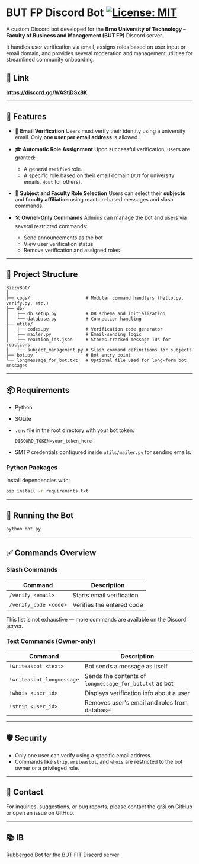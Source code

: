 # BUT FP Discord Bot [![License: MIT](https://img.shields.io/badge/License-MIT-blue.svg)](https://opensource.org/licenses/MIT)

A custom Discord bot developed for the **Brno University of Technology – Faculty of Business and Management (BUT FP)** Discord server.

It handles user verification via email, assigns roles based on user input or email domain, and provides several moderation and management utilities for streamlined community onboarding.

## 🔗 Link
**https://discord.gg/WAStjDSx8K**

---

## 📌 Features

* 🔐 **Email Verification**
  Users must verify their identity using a university email. Only **one user per email address** is allowed.

* 🎓 **Automatic Role Assignment**
  Upon successful verification, users are granted:

  * A general `Verified` role.
  * A specific role based on their email domain (`VUT` for university emails, `Host` for others).

* 📘 **Subject and Faculty Role Selection**
  Users can select their **subjects** and **faculty affiliation** using reaction-based messages and slash commands.

* 🛠️ **Owner-Only Commands**
  Admins can manage the bot and users via several restricted commands:

  * Send announcements as the bot
  * View user verification status
  * Remove verification and assigned roles

---

## 🧩 Project Structure

```
BizzyBot/
│
├── cogs/                     # Modular command handlers (hello.py, verify.py, etc.)
├── db/
│   ├── db_setup.py           # DB schema and initialization
│   └── database.py           # Connection handling
├── utils/
│   ├── codes.py              # Verification code generator
│   ├── mailer.py             # Email-sending logic
│   ├── reaction_ids.json     # Stores tracked message IDs for reactions
│   └── subject_management.py # Slash command definitions for subjects
├── bot.py                    # Bot entry point
└── longmessage_for_bot.txt   # Optional file used for long-form bot messages
```

---

## 📦 Requirements

* Python
* SQLite 
* `.env` file in the root directory with your bot token:

  ```env
  DISCORD_TOKEN=your_token_here
  ```
* SMTP credentials configured inside `utils/mailer.py` for sending emails.

### Python Packages

Install dependencies with:

```bash
pip install -r requirements.txt
```

---

## 🚀 Running the Bot

```bash
python bot.py
```

---

## ✅ Commands Overview

### Slash Commands

| Command               | Description               |
| --------------------- | ------------------------- |
| `/verify <email>`     | Starts email verification |
| `/verify_code <code>` | Verifies the entered code |

This list is not exhaustive — more commands are available on the Discord server.

### Text Commands (Owner-only)

| Command                    | Description                                            |
| -------------------------- | ------------------------------------------------------ |
| `!writeasbot <text>`       | Bot sends a message as itself                          |
| `!writeasbot_longmessage`  | Sends the contents of `longmessage_for_bot.txt` as bot |
| `!whois <user_id>`         | Displays verification info about a user                |
| `!strip <user_id>`         | Removes user's email and roles from database           |

---

## 🛡️ Security

* Only one user can verify using a specific email address.
* Commands like `strip`, `writeasbot`, and `whois` are restricted to the bot owner or a privileged role.

---

## 📩 Contact

For inquiries, suggestions, or bug reports, please contact the [gr3i](https://github.com/gr3i) on GitHub or open an issue on GitHub.

---

## 📚 IB

[Rubbergod Bot for the BUT FIT Discord server](https://github.com/vutfitdiscord/rubbergod/tree/main)
